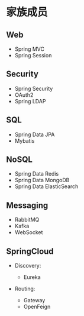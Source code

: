 # 家族成员

## Web

- Spring MVC
- Spring Session



## Security

- Spring Security
- OAuth2
- Spring LDAP



## SQL

- Spring Data JPA
- Mybatis



## NoSQL

- Spring Data Redis
- Spring Data MongoDB
- Spring Data ElasticSearch



## Messaging

- RabbitMQ
- Kafka
- WebSocket



## SpringCloud

- Discovery:

  - Eureka

- Routing:

  - Gateway
  - OpenFeign

  